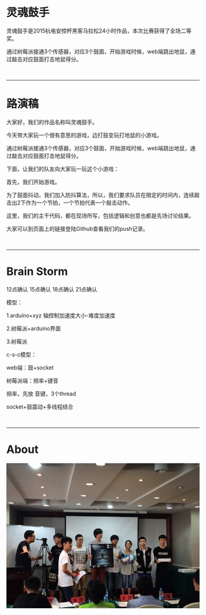 # 灵魂鼓手

灵魂鼓手是2015杭电安控杯黑客马拉松24小时作品，本次比赛获得了全场二等奖。

通过树莓派接通3个传感器，对应3个鼓面，开始游戏时候，web端跳出地鼠，通过敲击对应鼓面打击地鼠得分。

<br><hr>

# 路演稿

大家好，我们的作品名称叫灵魂鼓手。

今天带大家玩一个很有意思的游戏，边打鼓变玩打地鼠的小游戏。

通过树莓派接通3个传感器，对应3个鼓面，开始游戏时候，web端跳出地鼠，通过敲击对应鼓面打击地鼠得分。

下面，让我们的队友向大家玩一玩这个小游戏：

首先，我们开始游戏。

为了鼓面抖动，我们加入防抖算法，所以，我们要求队员在限定的时间内，连续敲击出2下作为一个节拍，一个节拍代表一个敲击动作。

这里，我们的主干代码，都在现场所写，包括逻辑和创意也都是先场讨论结果。

大家可以到页面上的链接登陆Github查看我们的push记录。

<br><hr>

# Brain Storm

12点确认
15点确认
18点确认
21点确认

模型：

1.arduino+xyz 轴控制加速度大小-难度加速度

2.树莓派+arduino界面

3.树莓派

c-s-c模型：

web端：鼓+socket

树莓派端：频率+键音

频率，先放
音键，3个thread

socket+鼓震动+多线程结合

<br><hr>

# About 

![获奖照片](image/hackday-1.jpg)









